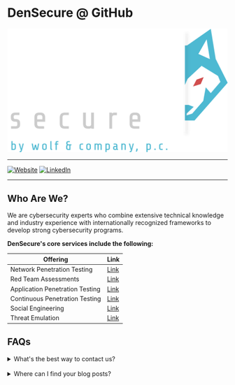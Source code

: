 # DenSecure @ GitHub

![DenSecure Logo](/assets/densecure.png)

---

[![Website](https://img.shields.io/badge/website-000000?style=for-the-badge&logo=About&logoColor=white)](https://www.wolfandco.com/services/densecure)
[![LinkedIn](https://img.shields.io/badge/LinkedIn-0077B5?style=for-the-badge&logo=linkedin&logoColor=white)](https://www.linkedin.com/company/wolf-&-company-p-c-/mycompany/)

---

## Who Are We?

We are cybersecurity experts who combine extensive technical knowledge and industry experience with internationally recognized frameworks to develop strong cybersecurity programs.

**DenSecure's core services include the following:**

| Offering | Link |
| -------- | ---- |
| Network Penetration Testing | [Link](https://www.wolfandco.com/services/densecure/network-penetration-testing) |
| Red Team Assessments | [Link](https://www.wolfandco.com/services/densecure/red-team-assessment/) |
| Application Penetration Testing | [Link](https://www.wolfandco.com/services/densecure/application-penetration-testing/) |
| Continuous Penetration Testing | [Link](https://www.wolfandco.com/services/densecure/continuous-penetration-testing/) |
| Social Engineering | [Link](https://www.wolfandco.com/services/densecure/social-engineering/) |
| Threat Emulation | [Link](https://www.wolfandco.com/services/densecure/threat-emulation/) |

## FAQs

<details><summary>What's the best way to contact us?</summary>

[Contact DenSecure](https://www.wolfandco.com/services/densecure/)

</details>
<br />
<details><summary>Where can I find your blog posts?</summary>

[DenSecure Blog Posts](https://www.wolfandco.com/resources/?type=blog&s=densecure&sort=DESC)

</details>
